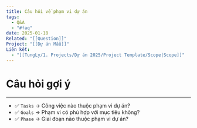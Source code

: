 ```yaml
---
title: Câu hỏi về phạm vi dự án
tags:
  - Q&A
  - "#faq"
date: 2025-01-18
Related: "[[Question]]"
Project: "[[Dự án Mẫu]]"
Liên kết:
  - "[[TungLy/1. Projects/Dự án 2025/Project Template/Scope|Scope]]"
---
```

# Câu hỏi gợi ý
---
- ✅ `Tasks` → Công việc nào thuộc phạm vi dự án?
- ✅ `Goals` → Phạm vi có phù hợp với mục tiêu không?
- ✅ `Phase` → Giai đoạn nào thuộc phạm vi dự án?